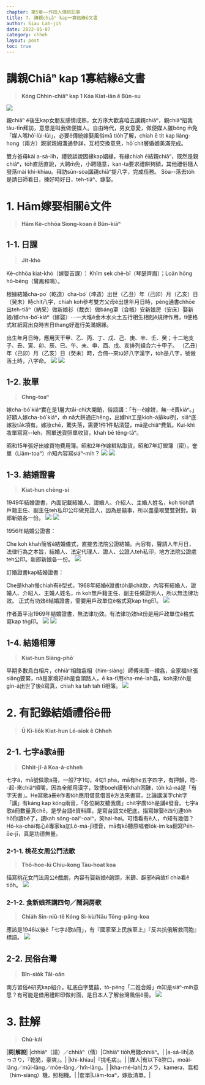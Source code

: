 ```yaml
---
chapter: 第5章——作田人傳統記事
title: 7. 講親chiâⁿ kap一寡結緣ê文書
author: Siau Lah-jih
date: 2022-05-07
category: chheh
layout: post
toc: true
---
```


# 講親Chiâⁿ kap 1寡結緣ê文書
> **Kóng Chhin-chiâⁿ kap 1 Kóa Kiat-iân ê Bûn-su**

![](../too5/18/195-結婚證書.jpg)

親chiâⁿ ê後生kap女朋友感情成熟，女方序大歡喜咱去講親chiâⁿ，親chiâⁿ招我tàu-tīn拜訪，意思是叫我做便媒人。自由時代，男女意愛，做便媒人雖bóng m̄免「媒人嘴hô͘-lùi-lùi」，必要ê傳統嫁娶風俗mā tio̍h了解，chiah ē tit kap liáng-hong（兩方）親家親姆溝通參詳，互相交換意見，hō͘ chit層婚姻美滿完成。

雙方爸母kài a-sá-lih，禮貌談說因緣kap姻緣，有緣chiah ē結親chiâⁿ，既然是親chiâⁿ，to̍h直話直說，大聘m̄免，小聘隨意，kan-ta要求禮餅夠額，其他禮俗隨人發落mài khi-khiau。拜訪sūn-sòa講親chiâⁿ提八字，完成任務。
Sòa--落去to̍h是請日師看日，揀好時好日，teh-tiāⁿ、嫁娶。

# 1. Hām嫁娶相關ê文件
> **Hām Kè-chhōa Siong-koan ê Bûn-kiāⁿ**

## 1-1. 日課
> **Ji̍t-khò**

Kè-chhōa kiat-khò（嫁娶吉課）：
Khîm sek chê-bî（琴瑟齊眉）；Loân hōng hô-bêng（鸞鳳和鳴）。

根據結婚cha-po͘（乾造）cha-bó͘（坤造）出世（乙丑）年（己卯）月（乙亥）日（癸未）時chit八字，chiah koh參考雙方父母ê出世年月日時，péng通書chhōe出teh-tiāⁿ（納采）做新娘衫（裁衣）做báng罩（合帳）安新娘房（安床）娶新娘/嫁cha-bó͘-kiáⁿ（嫁娶）⋯一大堆ê金木水火土五行相生相剋ê規律作用，tī便格式紅紙寫出良時吉日thang好進行美滿姻緣。

出生年月日時，應用天干甲、乙、丙、丁、戊、己、庚、辛、壬、癸；十二地支子、丑、寅、卯、辰、巳、午、未、申、酉、戌、亥排列組合六十甲子。
（乙丑）年（己卯）月（乙亥）日（癸未）時，合倚--來tú好八字漢字，to̍h是八字，號做落土時，八字命。
![](../too5/18/192-日課.jpg)
![](../too5/18/191-日課.jpg)

## 1-2. 妝單
> **Chng-toaⁿ**

嫁cha-bó͘ kiáⁿ實在是1層大tāi-chì大開銷，俗語講：「有--ê嫁餅，無--ê賣kiáⁿ。」好額人嫁cha-bó͘ kiáⁿ，m̄ nā大餅通庄hēng，出嫁hit工是kioh-á排kui列，siāⁿ底嫁妝ta̍k項有。嫁妝chē，驚失落，需要1件1件點清楚，mā是chiâⁿ費氣。Kui-khì妝單寫寫--leh，照單送貨照單收貨，khah bē têng-tâⁿ。

昭和15年張好出嫁買物費用簿。昭和2年作嫁粧貼取貨。昭和7年訂盟簿（密）。奩單（Liâm-toaⁿ）m̄知內容寫siáⁿ-mi̍h？
![](../too5/18/200-妝單.jpg)
![](../too5/18/201-妝單.jpg)

## 1-3. 結婚證書
> **Kiat-hun chèng-si**

1949年結婚證書，內面記載結婚人、證婚人、介紹人、主婚人姓名，koh tio̍h請戶籍主任、副主任teh私印公印做見證人，因為是囍事，所以盡量取雙雙對對。新郎新娘各一份。
![](../too5/18/193-結婚證書.jpg)
![](../too5/18/194-結婚證書.jpg)

1956年結婚公證書：

Che koh khah簡省ê結婚儀式，直接去法院公證結婚。內容有，聲請人年月日，法律行為之本旨，結婚人、法定代理人、證人、公證人teh私印，地方法院公證處teh公印。新郎新娘各一份。
![](../too5/18/196-結婚證書.jpg)

訂婚證書kap結婚證書：

Che是khah慢chiah有ê型式，1968年結婚ê證書to̍h是chit款，內容有結婚人、證婚人、介紹人、主婚人姓名，m̄ koh無戶籍主任、副主任做證明人，所以無法律功效。
正式有功效ê結婚證書，需要用戶政單位ê格式寫kap tǹg印。
![](../too5/18/197-結婚證書.jpg)

作者蕭平治1969年結婚證書，無法律功效。有法律功效hit份是用戶政單位ê格式寫kap tǹg印。
![](../too5/18/198-結婚證書.jpg)
![](../too5/18/199-結婚證書.jpg)

## 1-4. 結婚相簿
> **Kiat-hun Siàng-phō͘**

早期多數烏白相片，chhiàⁿ相館翕相（hìm-siàng）師傅來厝--裡翕，全家福hit張siāng要緊，nā是家境好a̍h是食頭路人，ē ka-tī用kha-mé-lah翕，koh來to̍h是gín-á出世了後ê寫真，chiah ka tah tah tī相簿。
![](../too5/18/202-結婚相簿.jpg)

# 2. 有記錄結婚禮俗ê冊
> **Ū Kì-lio̍k Kiat-hun Lé-siok ê Chheh**

## 2-1. 七字á歌á冊
> **Chhit-jī-á Koa-á-chheh**

七字á，mā號做歌á冊，一般7字1句，4句1 pha，mā有he五字四字，有押韻，唸--起-來chiâⁿ順嘴，因為全部用漢字，致使boeh讀有khah困難，to̍h ká-ná是「有字天書」。He寫歌á冊ê作者to̍h應用借意借音ê方法來書寫，比論講漢字chit字「講」有káng kap kóng兩音，「各位網友聽我廣」chit字廣to̍h是講ê發音。七字á歌á冊數量真chē，是學台語ê資料庫，是寫台語文ê肥底，描寫嫁娶ê四句連to̍h hō͘你讀bē了，讀kah sóng-oaiⁿ-oaiⁿ，笑hai-hai。可惜看有ê人，m̄知有幾個？
Hó-ka-chài有心ê專家ka加Lô-má-jī標音，mā有kō͘聽原唱者lo̍k-im ka翻寫Pe̍h-ōe-jī，真是功德無量。

### 2-1-1. 桃花女周公鬥法歌
> **Thô-hoe-lú Chiu-kong Tàu-hoat koa**

描寫桃花女鬥法周公ê戲劇，內容有娶新娘ê齣頭，米篩、辟邪ê典故tī chia看ē tio̍h。
![](../too5/18/203-歌仔冊.jpg)

### 2-1-2. 食新娘茶講四句／鬧洞房歌
> **Chia̍h Sin-niû-tê Kóng Sì-kù/Nāu Tōng-pâng-koa**

應該是1946以後ê「七字á歌á冊」，有『國家至上民族至上』『反共抗俄解救同胞』標語。
![](../too5/18/204-歌仔冊.jpg)

## 2-2. 民俗台灣
> **Bîn-sio̍k Tâi-oân**

南方習俗ê研究kap紹介。紅底白字雙囍，tò-péng「二姓合婚」m̄知是siáⁿ-mih意思？有可能是借用禮餅印做封面，是日本人了解台灣風俗ê冊。
![](../too5/18/205-台灣民俗.jpg)

# 3. 註解
> **Chù-kái**

|**詞**|**解說**|
|chhiáⁿ（請）／chhiàⁿ（倩）|Chhiàⁿ tio̍h用錢chhiàⁿ。|
|a-sá-lih|あっさり，『乾脆，豪爽』。|
|khi-khiau|『挑毛病』。|
|媒人|有以下ê腔口，moâi-lâng／mûi-lâng／môe-lâng／hm̂-lâng。|
|kha-mé-lah|カメラ，kamera，翕相（hìm-siàng）機，照相機。|
|奩單|Liâm-toaⁿ，嫁妝清單。|
